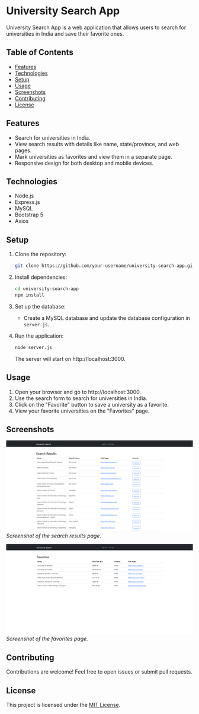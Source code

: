 # University Search App

University Search App is a web application that allows users to search for universities in India and save their favorite ones.

## Table of Contents

- [Features](#features)
- [Technologies](#technologies)
- [Setup](#setup)
- [Usage](#usage)
- [Screenshots](#screenshots)
- [Contributing](#contributing)
- [License](#license)

## Features

- Search for universities in India.
- View search results with details like name, state/province, and web pages.
- Mark universities as favorites and view them in a separate page.
- Responsive design for both desktop and mobile devices.

## Technologies

- Node.js
- Express.js
- MySQL
- Bootstrap 5
- Axios

## Setup

1. Clone the repository:

   ```bash
   git clone https://github.com/your-username/university-search-app.git
   ```

2. Install dependencies:

   ```bash
   cd university-search-app
   npm install
   ```

3. Set up the database:

   - Create a MySQL database and update the database configuration in `server.js`.

4. Run the application:

   ```bash
   node server.js
   ```

   The server will start on http://localhost:3000.

## Usage

1. Open your browser and go to http://localhost:3000.
2. Use the search form to search for universities in India.
3. Click on the "Favorite" button to save a university as a favorite.
4. View your favorite universities on the "Favorites" page.

## Screenshots

![Search Results](/screenshots/search-results.png)
_Screenshot of the search results page._

![Favorites](/screenshots/favorites.png)
_Screenshot of the favorites page._

## Contributing

Contributions are welcome! Feel free to open issues or submit pull requests.

## License

This project is licensed under the [MIT License](LICENSE).
